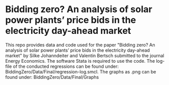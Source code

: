 # Bidding zero? An analysis of solar power plants’ price bids in the electricity day-ahead market
This repo provides data and code used for the paper "Bidding zero? An analysis of solar power plants’ price bids in the electricity day-ahead market" 
by Silke Johanndeiter and Valentin Bertsch submitted to the journal Energy Economics. The software Stata is required to use the code.
The log-file of the conducted regressions can be found under: BiddingZero/Data/Final/regression-log.smcl.
The graphs as .png can be found under: BiddingZero/Data/Final/Graphs

